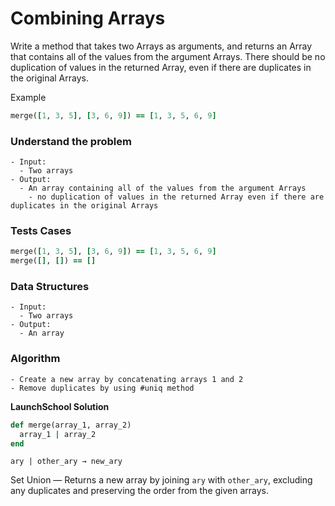 # Combining Arrays

Write a method that takes two Arrays as arguments, and returns an Array that contains all of the values from the argument Arrays. There should be no duplication of values in the returned Array, even if there are duplicates in the original Arrays.

Example

```ruby
merge([1, 3, 5], [3, 6, 9]) == [1, 3, 5, 6, 9]
```



### Understand the problem

```
- Input:
  - Two arrays
- Output:
  - An array containing all of the values from the argument Arrays
    - no duplication of values in the returned Array even if there are duplicates in the original Arrays
```

### Tests Cases

```ruby
merge([1, 3, 5], [3, 6, 9]) == [1, 3, 5, 6, 9]
merge([], []) == []
```

### Data Structures

```
- Input:
  - Two arrays
- Output:
  - An array
```

### Algorithm

```
- Create a new array by concatenating arrays 1 and 2
- Remove duplicates by using #uniq method
```



**LaunchSchool Solution**

```ruby
def merge(array_1, array_2)
  array_1 | array_2
end
```

`ary | other_ary → new_ary`

Set Union — Returns a new array by joining `ary` with `other_ary`, excluding any duplicates and preserving the order from the given arrays.